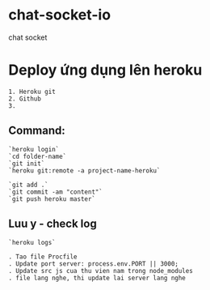 # chat-socket-io
chat socket

# Deploy ứng dụng lên heroku

    1. Heroku git
    2. Github
    3.


## Command:
    `heroku login`
    `cd folder-name`
    `git init`
    `heroku git:remote -a project-name-heroku`
    
    `git add .`
    `git commit -am "content"`
    `git push heroku master`

## Luu y - check log
    `heroku logs`

    . Tao file Procfile
    . Update port server: process.env.PORT || 3000;
    . Update src js cua thu vien nam trong node_modules
    . file lang nghe, thi update lai server lang nghe
